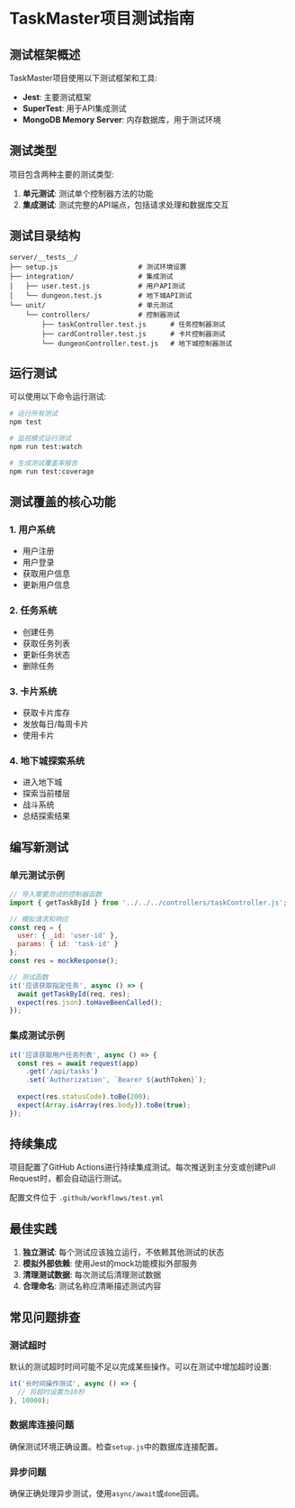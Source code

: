 # TaskMaster项目测试指南

## 测试框架概述

TaskMaster项目使用以下测试框架和工具:

- **Jest**: 主要测试框架
- **SuperTest**: 用于API集成测试
- **MongoDB Memory Server**: 内存数据库，用于测试环境

## 测试类型

项目包含两种主要的测试类型:

1. **单元测试**: 测试单个控制器方法的功能
2. **集成测试**: 测试完整的API端点，包括请求处理和数据库交互

## 测试目录结构

```
server/__tests__/
├── setup.js                    # 测试环境设置
├── integration/                # 集成测试
│   ├── user.test.js            # 用户API测试
│   └── dungeon.test.js         # 地下城API测试
└── unit/                       # 单元测试
    └── controllers/            # 控制器测试
        ├── taskController.test.js      # 任务控制器测试
        ├── cardController.test.js      # 卡片控制器测试
        └── dungeonController.test.js   # 地下城控制器测试
```

## 运行测试

可以使用以下命令运行测试:

```bash
# 运行所有测试
npm test

# 监视模式运行测试
npm run test:watch

# 生成测试覆盖率报告
npm run test:coverage
```

## 测试覆盖的核心功能

### 1. 用户系统
- 用户注册
- 用户登录
- 获取用户信息
- 更新用户信息

### 2. 任务系统
- 创建任务
- 获取任务列表
- 更新任务状态
- 删除任务

### 3. 卡片系统
- 获取卡片库存
- 发放每日/每周卡片
- 使用卡片

### 4. 地下城探索系统
- 进入地下城
- 探索当前楼层
- 战斗系统
- 总结探索结果

## 编写新测试

### 单元测试示例

```javascript
// 导入需要测试的控制器函数
import { getTaskById } from '../../../controllers/taskController.js';

// 模拟请求和响应
const req = {
  user: { _id: 'user-id' },
  params: { id: 'task-id' }
};
const res = mockResponse();

// 测试函数
it('应该获取指定任务', async () => {
  await getTaskById(req, res);
  expect(res.json).toHaveBeenCalled();
});
```

### 集成测试示例

```javascript
it('应该获取用户任务列表', async () => {
  const res = await request(app)
    .get('/api/tasks')
    .set('Authorization', `Bearer ${authToken}`);
    
  expect(res.statusCode).toBe(200);
  expect(Array.isArray(res.body)).toBe(true);
});
```

## 持续集成

项目配置了GitHub Actions进行持续集成测试。每次推送到主分支或创建Pull Request时，都会自动运行测试。

配置文件位于 `.github/workflows/test.yml`

## 最佳实践

1. **独立测试**: 每个测试应该独立运行，不依赖其他测试的状态
2. **模拟外部依赖**: 使用Jest的mock功能模拟外部服务
3. **清理测试数据**: 每次测试后清理测试数据
4. **合理命名**: 测试名称应清晰描述测试内容

## 常见问题排查

### 测试超时
默认的测试超时时间可能不足以完成某些操作。可以在测试中增加超时设置:

```javascript
it('长时间操作测试', async () => {
  // 将超时设置为10秒
}, 10000);
```

### 数据库连接问题
确保测试环境正确设置。检查`setup.js`中的数据库连接配置。

### 异步问题
确保正确处理异步测试，使用`async/await`或`done`回调。 